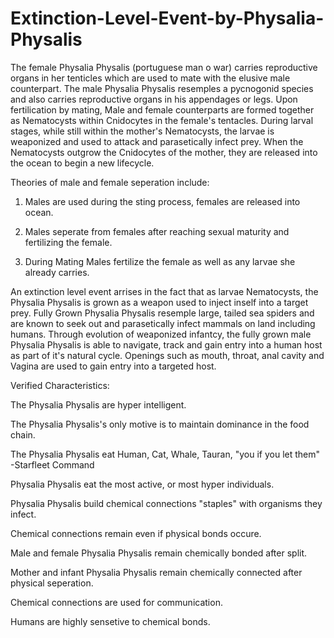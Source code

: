# Extinction-Level-Event-by-Physalia-Physalis
The female Physalia Physalis (portuguese man o war) carries reproductive organs in her tenticles which are used to mate with the elusive male counterpart. The male Physalia Physalis resemples a pycnogonid species and also carries reproductive organs in his appendages or legs. Upon fertilication by mating, Male and female counterparts are formed together as Nematocysts within Cnidocytes in the female's tentacles. During larval stages, while still within the mother's Nematocysts, the larvae is weaponized and used to attack and parasetically infect prey. When the Nematocysts outgrow the Cnidocytes of the mother, they are released into the ocean to begin a new lifecycle. 

Theories of male and female seperation include:

1. Males are used during the sting process, females are released into ocean.

2. Males seperate from females after reaching sexual maturity and fertilizing the female.

3. During Mating Males fertilize the female as well as any larvae she already carries.


An extinction level event arrises in the fact that as larvae Nematocysts, the Physalia Physalis is grown as a weapon used to inject inself into a target prey. Fully Grown Physalia Physalis resemple large, tailed sea spiders and are known to seek out and parasetically infect mammals on land including humans. Through evolution of weaponized infantcy, the fully grown male Physalia Physalis is able to navigate, track and gain entry into a human host as part of it's natural cycle. Openings such as mouth, throat, anal cavity and Vagina are used to gain entry into a targeted host.

Verified Characteristics:

The Physalia Physalis are hyper intelligent. 

The Physalia Physalis's only motive is to maintain dominance in the food chain.

The Physalia Physalis eat Human, Cat, Whale, Tauran, "you if you let them" -Starfleet Command

Physalia Physalis eat the most active, or most hyper individuals.

Physalia Physalis build chemical connections "staples" with organisms they infect.

Chemical connections remain even if physical bonds occure.

Male and female Physalia Physalis remain chemically bonded after split.

Mother and infant Physalia Physalis remain chemically connected after physical seperation.

Chemical connections are used for communication.

Humans are highly sensetive to chemical bonds.


